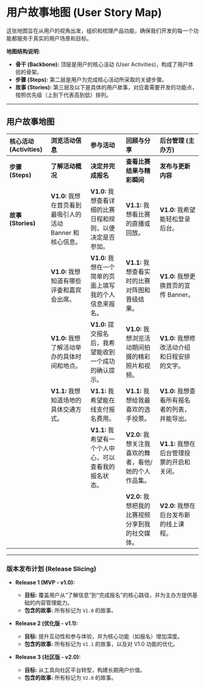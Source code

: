 # 用户故事地图 (User Story Map)

这张地图旨在从用户的视角出发，组织和梳理产品功能，确保我们开发的每一个功能都服务于真实的用户场景和目标。

**地图结构说明:**

*   **骨干 (Backbone):** 顶层是用户的核心活动 (User Activities)，构成了用户体验的骨架。
*   **步骤 (Steps):** 第二层是用户为完成核心活动所采取的关键步骤。
*   **故事 (Stories):** 第三层及以下是具体的用户故事，对应着需要开发的功能点，按照优先级（上到下代表高到低）排列。

---

## 用户故事地图

| **核心活动 (Activities)** | **浏览活动信息**                                     | **参与活动**                                         | **回顾与分享**                                     | **后台管理 (主办方)**                                |
| :------------------------ | :--------------------------------------------------- | :--------------------------------------------------- | :--------------------------------------------------- | :--------------------------------------------------- |
| **步骤 (Steps)**          | **了解活动概况**                                     | **决定并完成报名**                                   | **查看比赛结果与精彩瞬间**                           | **发布与更新内容**                                   |
| **故事 (Stories)**        | **V1.0:** 我想在首页看到最吸引人的活动 Banner 和核心信息。 | **V1.0:** 我想查看详细的比赛日程和规则，以便决定是否参加。 | **V1.1:** 我想看比赛的直播或回放。                     | **V1.0:** 我希望能轻松登录后台。                     |
|                           | **V1.0:** 我想知道有哪些评委和嘉宾会出席。           | **V1.0:** 我想在一个简单的页面上填写我的个人信息来报名。 | **V1.1:** 我想查看实时的比赛对阵图和晋级结果。       | **V1.0:** 我想更换首页的宣传 Banner。                |
|                           | **V1.0:** 我想了解活动举办的具体时间和地点。         | **V1.0:** 提交报名后，我希望能收到一个成功的确认提示。 | **V1.0:** 我想浏览活动期间拍摄的精彩照片和视频。     | **V1.0:** 我想修改活动介绍和日程安排的文字。         |
|                           | **V1.1:** 我想知道场地的具体交通方式。               | **V1.1:** 我希望能在线支付报名费用。                 | **V1.1:** 我想给我最喜欢的选手投票。                 | **V1.0:** 我想查看所有报名者的列表，并能导出。       |
|                           |                                                      | **V1.1:** 我希望有一个个人中心，可以查看我的报名状态。 | **V2.0:** 我想关注我喜欢的舞者，看他/她的个人作品集。 | **V1.1:** 我想在后台管理投票的开启和关闭。           |
|                           |                                                      |                                                      | **V2.0:** 我想把我的比赛视频分享到我的社交媒体。     | **V2.0:** 我想在后台发布新的线上课程。               |

---

### 版本发布计划 (Release Slicing)

*   **Release 1 (MVP - v1.0):**
    *   **目标:** 覆盖用户从“了解信息”到“完成报名”的核心路径，并为主办方提供基础的内容管理能力。
    *   **包含的故事:** 所有标记为 `V1.0` 的故事。

*   **Release 2 (优化版 - v1.1):**
    *   **目标:** 提升互动性和参与体验，并为核心功能（如报名）增加深度。
    *   **包含的故事:** 所有标记为 `V1.1` 的故事，以及对 V1.0 功能的优化。

*   **Release 3 (社区版 - v2.0):**
    *   **目标:** 从工具向社区平台转型，构建长期用户价值。
    *   **包含的故事:** 所有标记为 `V2.0` 的故事。